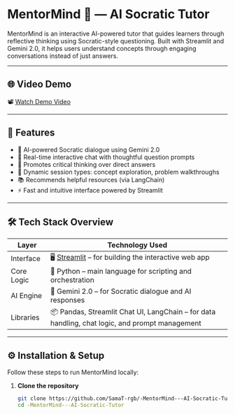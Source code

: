 # MentorMind 🧠 — AI Socratic Tutor

MentorMind is an interactive AI-powered tutor that guides learners through reflective thinking using Socratic-style questioning. Built with Streamlit and Gemini 2.0, it helps users understand concepts through engaging conversations instead of just answers.

---

## 🌐 Video Demo

📽️ [Watch Demo Video](https://drive.google.com/file/d/1NPsYcbIDUAdt_zL6PhbXIBJugoTuS6wE/view?usp=drive_link)

---

## 🚀 Features

- 🤖 AI-powered Socratic dialogue using Gemini 2.0  
- 💬 Real-time interactive chat with thoughtful question prompts  
- 🧠 Promotes critical thinking over direct answers  
- 🔄 Dynamic session types: concept exploration, problem walkthroughs  
- 📚 Recommends helpful resources (via LangChain)  
- ⚡ Fast and intuitive interface powered by Streamlit  

---

## 🛠 Tech Stack Overview

| Layer        | Technology Used                          |
|--------------|-------------------------------------------|
| Interface    | 🖥️ [Streamlit](https://streamlit.io/) – for building the interactive web app |
| Core Logic   | 🐍 Python – main language for scripting and orchestration |
| AI Engine    | 🧠 Gemini 2.0 – for Socratic dialogue and AI responses |
| Libraries    | 📦 Pandas, Streamlit Chat UI, LangChain – for data handling, chat logic, and prompt management |

---

## ⚙️ Installation & Setup

Follow these steps to run MentorMind locally:

1. **Clone the repository**
   ```bash
   git clone https://github.com/SamaT-rgb/-MentorMind---AI-Socratic-Tutor.git
   cd -MentorMind---AI-Socratic-Tutor
